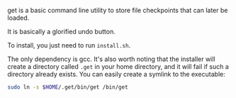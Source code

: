 get is a basic command line utility to store file checkpoints that can later be loaded. 

It is basically a glorified undo button.

To install, you just need to run `install.sh`.

The only dependency is gcc. It's also worth noting that the installer will
create a directory called `.get` in your home directory, and it will fail if 
such a directory already exists. You can easily create a symlink to the executable:

```bash
sudo ln -s $HOME/.get/bin/get /bin/get
```
